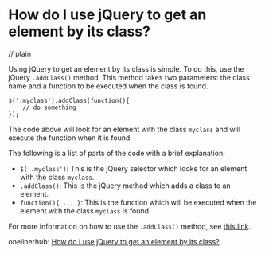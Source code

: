 # How do I use jQuery to get an element by its class?
// plain

Using jQuery to get an element by its class is simple. To do this, use the jQuery `.addClass()` method. This method takes two parameters: the class name and a function to be executed when the class is found.

```
$('.myclass').addClass(function(){
    // do something
});
```

The code above will look for an element with the class `myclass` and will execute the function when it is found.

The following is a list of parts of the code with a brief explanation:

- `$('.myclass')`: This is the jQuery selector which looks for an element with the class `myclass`.
- `.addClass()`: This is the jQuery method which adds a class to an element.
- `function(){ ... }`: This is the function which will be executed when the element with the class `myclass` is found.

For more information on how to use the `.addClass()` method, see [this link](https://api.jquery.com/addclass/).

onelinerhub: [How do I use jQuery to get an element by its class?](https://onelinerhub.com/jquery/how-do-i-use-jquery-to-get-an-element-by-its-class)